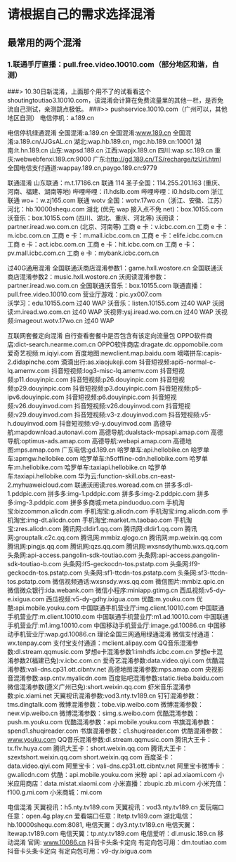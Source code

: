 # 请根据自己的需求选择混淆
## 最常用的两个混淆
### 1.联通手厅直播：pull.free.video.10010.com（部分地区和谐，自测）
###> 10.30日新混淆，上面那个用不了的试看看这个 shoutingtoutiao3.10010.com，该混淆会计算在免费流量里的其他一栏，是否免流自己测试，亲测跳点极低。
###>> pushservice.10010.com（广州可以，其他地区自测）
电信停机：a.189.cn

电信停机绿通混淆
全国混淆:a.189.cn
全国混淆:www.189.cn
全国混淆:a.189.cn/JJGsAL.cn
湖北:wap.hb.189.cn, mgc.hb.189.cn:10001
湖南:lt.hn.189.cn
山东:wapsd.189.cn
江西:wapjx.189.cn
四川:wap.sc.189.cn
重庆:webwebfenxi.189.cn:9000
广东:http://gd.189.cn/TS/recharge/tzUrl.html
全国电信支付通道:wappay.189.cn,paygo.189.cn:9779

联通混淆
山东联通：m.t.17186.cn
联通 114 圣子全国：114.255.201.163 (重庆、河南、福建、湖南等地)
哔哩哔哩：i1.hdslb.com
哔哩哔哩：i0.hdslb.com
浙江联通 wo+：w.zj165.com
联通 wotv 全国：wotv.17wo.cn（浙江、安徽、江苏）
河北：hb.10000shequ.com
湖北 (优先 wap 接入点不免 net)：box.10155.com
沃音乐：box.10155.com (四川、湖北、重庆、河北等)
沃阅读：partner.iread.wo.com.cn (北京、河南等)
工商 e 卡：v.icbc.com.cn
工商 e 卡：m.icbc.com.cn
工商 e 卡：m.mall.icbc.com.cn
工商 e 卡：elife.icbc.com.cn
工商 e 卡：act.icbc.com.cn
工商 e 卡：hit.icbc.com.cn
工商 e 卡：pv.mall.icbc.com.cn
工商 e 卡：mybank.icbc.com.cn

过40G通用混淆
全国联通沃商店混淆参数1：game.hxll.wostore.cn
全国联通沃商店混淆参数2：music.hxll.wostore.cn
沃阅读混淆参数：partner.iread.wo.com.cn
全国联通沃音乐：box.10155.com
联通直播：pull.free.video.10010.com
营业厅游戏：pic.yx007.com  
沃学习：edu.10155.com     过40   WAP
沃音乐：listen.10155.com   过40   WAP
沃阅读:m.iread.wo.com.cn     过40   WAP
沃视界:ysj.iread.wo.com.cn   过40   WAP
沃视频:imageout.wotv.17wo.cn  过40  WAP

互联网套餐定向混淆
自行查看套餐中是否包含有该定向流量包
OPPO软件商店:dict-search.nearme.com.cn
OPPO软件商店:dragate.dc.oppomobile.com
爱奇艺视频:m.iqiyi.com
百度地图:newclient.map.baidu.com
嘀嗒拼车:capis-2.didapinche.com
滴滴出行:as.xiaojukeji.com
抖音短视频:api5-normal-c-lq.amemv.com
抖音短视频:log3-misc-lq.amemv.com
抖音短视频:p11.douyinpic.com
抖音短视频:p26.douyinpic.com
抖音短视频:p29.douyinpic.com
抖音短视频:p3.douyinpic.com
抖音短视频:p5-ipv6.douyinpic.com
抖音短视频:p6.douyinpic.com
抖音短视频:v26.douyinvod.com
抖音短视频:v26.douyinvod.com
抖音短视频:v29.douyinvod.com
抖音短视频:v3-z.douyinvod.com
抖音短视频:v5-h.douyinvod.com
抖音短视频:v9-y.douyinvod.com
高德导航:mapdownload.autonavi.com
高德导航:dualstack-mpsapi.amap.com
高德导航:optimus-ads.amap.com
高德导航:webapi.amap.com
高德地图:mps.amap.com
广东电信:gd.189.cn
哈罗单车:api.hellobike.cn
哈罗单车:apmgw.hellobike.com
哈罗单车:h5offline-cdn.hellobike.com
哈罗单车:m.hellobike.com
哈罗单车:taxiapi.hellobike.cn
哈罗单车:taxiapi.hellobike.com
华为云:function-skill.obs.cn-east-2.myhuaweicloud.com
联通沃阅读:res.woread.com.cn
拼多多:dl-1.pddpic.com
拼多多:img-1.pddpic.com
拼多多:img-2.pddpic.com
拼多多:img-3.pddpic.com
拼多多商城:meta.pinduoduo.com
手机淘宝:bizcommon.alicdn.com
手机淘宝:g.alicdn.com
手机淘宝:img.alicdn.com
手机淘宝:img-dt.alicdn.com
手机淘宝:market.m.taobao.com
手机淘宝:zres.alicdn.com
腾讯网:dldir1.qq.com
腾讯网:dldir1.qq.com
腾讯网:grouptalk.c2c.qq.com
腾讯网:mmbiz.qlogo.cn
腾讯网:mp.weixin.qq.com
腾讯网:pingjs.qq.com
腾讯网:qzs.qq.com
腾讯网:wxsnsdythumb.wxs.qq.com
头条网:api-access.pangolin-sdk-toutiao.com
头条网:api-access.pangolin-sdk-toutiao-b.com
头条网:lf5-geckocdn-tos.pstatp.com
头条网:lf9-geckocdn-tos.pstatp.com
头条网:sf1-ttcdn-tos.pstatp.com
头条网:sf3-ttcdn-tos.pstatp.com
微信视频通话:wxsnsdy.wxs.qq.com
微信图片:mmbiz.qpic.cn
微信微众银行:ida.webank.com
微信小程序:miniapp.gtimg.cn
西瓜视频:v5-dy-e.ixigua.com
西瓜视频:v5-dy-gdhy.ixigua.com
优酷:m.youku.com
优酷:api.mobile.youku.com
中国联通手机营业厅:img.client.10010.com
中国联通手机营业厅:m.client.10010.com
中国联通手机营业厅:m1.ad.10010.com
中国联通手机营业厅:m1.img.10010.com
中国移动手机营业厅:image.gd.10086.cn
中国移动手机营业厅:wap.gd.10086.cn
理论全国三网通用绿通混淆
微信支付通道：wx.tenpay.com
支付宝支付通道：mclient.alipay.com
QQ音乐混淆参数:dl.stream.qqmusic.com
梦想e卡混淆参数1:imhdfs.icbc.com.cn
梦想e卡混淆参数2(福建已免):v.icbc.com.cn
爱奇艺混淆参数:data.video.qiyi.com
优酷混淆参数:vali-dns.cp31.ott.cibntv.net
高德地图混淆参数:mps.amap.com
央视影音混淆参数:asp.cntv.myalicdn.com
百度贴吧混淆参数:static.tieba.baidu.com
微信混淆参数(遵义广州已免):short.weixin.qq.com
虾米音乐混淆参数:pic.xiami.net
天翼视讯混淆参数:vod3.nty.tv189.cn
钉钉混淆参数：tms.dingtalk.com
微博混淆参数：tobe.vip.weibo.com
微博混淆参数：new.vip.weibo.cn
微博混淆参数：simg.s.weibo.com
优酷混淆参数：push.m.youku.com
优酷混淆参数：api.mobile.youku.com
书旗混淆参数：spend1.shuqireader.com
书旗混淆参数：c1.shuqireader.com
优酷混淆参数：www.youku.com
QQ音乐混淆参数:dl.stream.qqmusic.com
腾讯大王卡：tx.flv.huya.com
腾讯大王卡：short.weixin.qq.com
腾讯大王卡：szextshort.weixin.qq.com
short.weixin.qq.com
百度圣卡：data.video.qiyi.com
阿里宝卡：vali-dns.cp31.ott.cibntv.net
阿里宝卡微博卡：gw.alicdn.com
优酷：api.mobile.youku.com
米粉 api：api.ad.xiaomi.com
小米应用商店：data.mistat.xiaomi.com
小米直播：zbupic.zb.mi.com
小米充值：f100.g.mi.com
小米商城：mi.com

电信混淆
天翼视讯：h5.nty.tv189.com
天翼视讯：vod3.nty.tv189.cn
爱玩端口任意：open.4g.play.cn
爱看端口任意：ltetp.tv189.com
湖北电信：hb.10000shequ.com:8081,
电信天翼：dy3.nty.tv189.cn
电信天翼：ltewap.tv189.com
电信天翼：tp.nty.tv189.com
电信爱听：dl.music.189.cn
移动混淆
官网: www.10086.cn
抖音卡头条卡定向 有定向包可用：dm.toutiao.com
抖音卡头条卡定向 有定向包可用：v9-dy.ixigua.com

